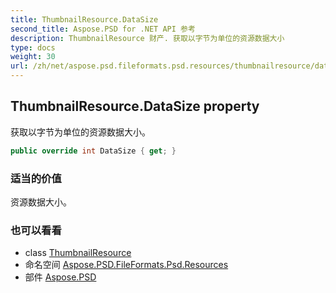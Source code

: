 ```yaml
---
title: ThumbnailResource.DataSize
second_title: Aspose.PSD for .NET API 参考
description: ThumbnailResource 财产. 获取以字节为单位的资源数据大小
type: docs
weight: 30
url: /zh/net/aspose.psd.fileformats.psd.resources/thumbnailresource/datasize/
---
```

## ThumbnailResource.DataSize property

获取以字节为单位的资源数据大小。

```csharp
public override int DataSize { get; }
```

### 适当的价值

资源数据大小。

### 也可以看看

* class [ThumbnailResource](../)
* 命名空间 [Aspose.PSD.FileFormats.Psd.Resources](../../thumbnailresource/)
* 部件 [Aspose.PSD](../../../)



